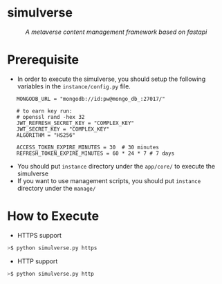 # simulverse
<p align="center">
    <em> A metaverse content management framework based on fastapi </em>
</p>

# Prerequisite
 * In order to execute the simulverse, you should setup the following variables in the `instance/config.py` file.
 ```
    MONGODB_URL = "mongodb://id:pw@mongo_db_:27017/"

    # to earn key run:
    # openssl rand -hex 32
    JWT_REFRESH_SECRET_KEY = "COMPLEX_KEY"
    JWT_SECRET_KEY = "COMPLEX_KEY"
    ALGORITHM = "HS256"

    ACCESS_TOKEN_EXPIRE_MINUTES = 30  # 30 minutes
    REFRESH_TOKEN_EXPIRE_MINUTES = 60 * 24 * 7 # 7 days
 ```
 - You should put `instance` directory under the `app/core/`  to execute the simulverse
 - If you want to use management scripts, you should put `instance` directory under the `manage/`

# How to Execute
 - HTTPS support
```python
>$ python simulverse.py https
```
 - HTTP support
 ```python
>$ python simulverse.py http
```